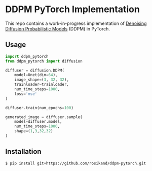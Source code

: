 # DDPM PyTorch Implementation 

This repo contains a work-in-progress implementation of [Denoising Diffusion Probabilistic Models](https://arxiv.org/abs/2006.11239) (DDPM) in PyTorch. 

## Usage 

```python
import ddpm_pytorch
from ddpm_pytorch import diffusion

diffuser = diffusion.DDPM(
    model=Unet(dim=64), 
    image_shape=(3, 32, 32), 
    trainloader=trainloader, 
    num_time_steps=1000, 
    loss='mse'
)

diffuser.train(num_epochs=100)

generated_image = diffuser.sample(
    model=diffuser.model, 
    num_time_steps=1000, 
    shape=(1,3,32,32)
)
```

## Installation

```
$ pip install git+https://github.com/rosikand/ddpm-pytorch.git
```
